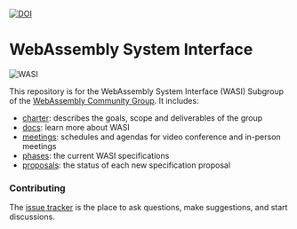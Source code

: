 [![DOI](https://zenodo.org/badge/DOI/10.5281/zenodo.4323447.svg)](https://doi.org/10.5281/zenodo.4323447)
    
# WebAssembly System Interface

![WASI](WASI.png)

This repository is for the WebAssembly System Interface (WASI) Subgroup of the
[WebAssembly Community Group]. It includes:
 - [charter]: describes the goals, scope and deliverables of the group
 - [docs]: learn more about WASI
 - [meetings]: schedules and agendas for video conference and in-person meetings
 - [phases]: the current WASI specifications
 - [proposals]: the status of each new specification proposal

[charter]: Charter.md
[docs]: docs/README.md
[meetings]: meetings/README.md
[phases]: phases/README.md
[proposals]: docs/Proposals.md
[WebAssembly Community Group]: https://www.w3.org/community/webassembly/

### Contributing

The [issue tracker] is the place to ask questions, make suggestions, and start discussions.

[issue tracker]: https://github.com/WebAssembly/WASI/issues 
